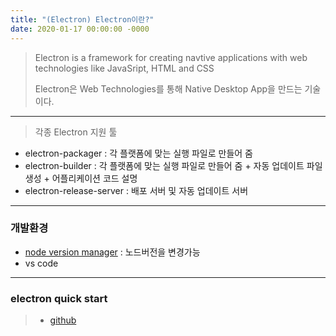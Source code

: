 ```yaml
---
title: "(Electron) Electron이란?"
date: 2020-01-17 00:00:00 -0000
---
```


> Electron is a framework for creating navtive applications with web technologies like JavaSript, HTML and CSS
>
> Electron은 Web Technologies를 통해 Native Desktop App을 만드는 기술이다.

---

> 각종 Electron 지원 툴

* electron-packager : 각 플랫폼에 맞는 실행 파일로 만들어 줌
* electron-builder : 각 플랫폼에 맞는 실행 파일로 만들어 줌 + 자동 업데이트 파일 생성 + 어플리케이션 코드 설명
* electron-release-server : 배포 서버 및 자동 업데이트 서버

---

### 개발환경

* [node version manager](https://github.com/coreybutler/nvm-windows) : 노드버전을 변경가능
* vs code

---

### electron quick start 

> * [github](https://github.com/electron/electron-quick-start)

